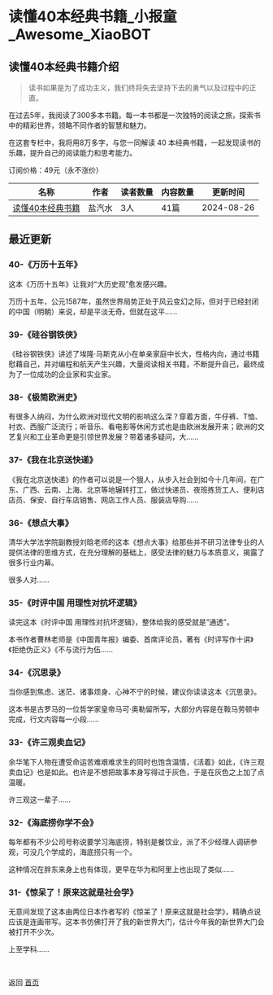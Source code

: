 # 读懂40本经典书籍_小报童_Awesome_XiaoBOT

## 读懂40本经典书籍介绍
> 读书如果是为了成功主义，我们终将失去坚持下去的勇气以及过程中的正直。    
    
在过去5年，我阅读了300多本书籍。每一本书都是一次独特的阅读之旅，探索书中的精彩世界，领略不同作者的智慧和魅力。    
    
在这套专栏中，我将用8万多字，与您一同解读 40 本经典书籍，一起发现读书的乐趣，提升自己的阅读能力和思考能力。    
    
订阅价格：49元（永不涨价）  
  


|名称|作者|读者数量|内容数量|更新时间|
|---|---|---|---|---|
|[读懂40本经典书籍](https://xiaobot.net/p/read_book?refer=9c3f1c95-a052-465a-9902-f6d75080262a)|盐汽水|3人|41篇|2024-08-26|

## 最近更新
### 40-《万历十五年》

这本《万历十五年》让我对“大历史观”愈发感兴趣。

万历十五年，公元1587年，虽然世界局势正处于风云变幻之际，但对于已经封闭的中国（明朝）来说，却是平淡无奇。但就在这平......

### 39-《硅谷钢铁侠》

《硅谷钢铁侠》讲述了埃隆·马斯克从小在单亲家庭中长大，性格内向，通过书籍慰藉自己，并对编程和航天产生兴趣，大量阅读相关书籍，不断提升自己，最终成为了一位成功的企业家和实业家。

### 38-《极简欧洲史》

有很多人纳闷，为什么欧洲对现代文明的影响这么深？穿着方面，牛仔裤、T恤、衬衣、西服广泛流行；听音乐、看电影等休闲方式也是由欧洲发展开来；欧洲的文艺复兴和工业革命更是引领世界发展？带着诸多疑问，大......

### 37-《我在北京送快递》

《我在北京送快递》的作者可以说是一个狠人，从步入社会到如今十几年间，在广东、广西、云南、上海、北京等地辗转打工，做过快递员、夜班拣货工人、便利店店员、保安、自行车店销售、网店工作人员、服装店导购......

### 36-《想点大事》

清华大学法学院副教授刘晗老师的这本《想点大事》给那些并不研习法律专业的人提供法律的思维方式，在充分理解的基础上，感受法律的魅力与本质意义，揭露了很多行业内幕。

很多人对......

### 35-《时评中国 用理性对抗坏逻辑》

读完这本《时评中国 用理性对抗坏逻辑》，整体给我的感受就是“通透”。

本书作者曹林老师是《中国青年报》编委、首席评论员，著有《时评写作十讲》《拒绝伪正义》《不与流行为伍......

### 34-《沉思录》

当你感到焦虑、迷茫、诸事烦身、心神不宁的时候，建议你读读这本《沉思录》。

这本书是古罗马的一位哲学家皇帝马可·奥勒留所写，大部分内容是在鞍马劳顿中完成，行文内容每一小段......

### 33-《许三观卖血记》

余华笔下人物在遭受命运苦难艰难求生的同时也饱含温情，《活着》如此，《许三观卖血记》也是如此。也许是不想把故事本身写得过于灰色，于是在灰色之上加了点温暖。

许三观这一辈子......

### 32-《海底捞你学不会》

每年都有不少公司号称说要学习海底捞，特别是餐饮业，派了不少经理人调研参观，可没几个学成的，海底捞只有一个。

这种情况在胖东来身上也有体现，更早在华为和阿里上也出现了类似......

### 31-《惊呆了！原来这就是社会学》

无意间发现了这本由两位日本作者写的《惊呆了！原来这就是社会学》，精确点说应该是连画带写。这本书仿佛打开了我的新世界大门，估计今年我的新世界大门会被打开不少次。

上至学科......


<a href="https://github.com/Reno9527/awesome-xiaobot" style="color: white; text-decoration: none;">awesome-xiaobot</a>

返回 [首页](../README.md)
